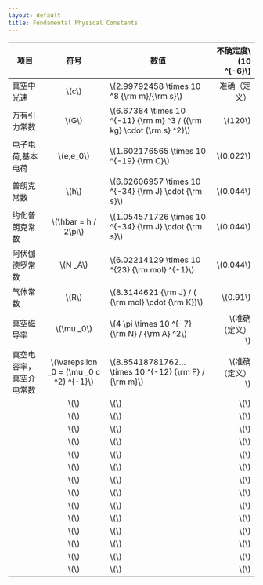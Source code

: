 ```yaml
---
layout: default
title: Fundamental Physical Constants
---
```

<script type="text/javascript" src="{{site.baseurl}}MathJax-2.7.0/MathJax.js?config=TeX-AMS-MML_HTMLorMML"></script>

|项目|符号|数值|不确定度\\(10 ^{-6}\\)|
|--------|:--------:|------------|----:|
|真空中光速|\\(c\\)|\\(2.99792458 \times 10 ^8 {\rm m}/{\rm s}\\)|准确（定义）|
|万有引力常数|\\(G\\)|\\(6.67384 \times 10 ^{-11} {\rm m} ^3 / ({\rm kg} \cdot {\rm s} ^2)\\)|\\(120\\)|
|电子电荷,基本电荷|\\(e,e_0\\)|\\(1.602176565 \times 10 ^{-19} {\rm C}\\)|\\(0.022\\)|
|普朗克常数|\\(h\\)|\\(6.62606957 \times 10 ^{-34} {\rm J} \cdot {\rm s}\\)|\\(0.044\\)|
|约化普朗克常数|\\(\hbar = h / 2\pi\\)|\\(1.054571726 \times 10 ^{-34} {\rm J} \cdot {\rm s}\\)|\\(0.044\\)|
|阿伏伽德罗常数|\\(N _A\\)|\\(6.02214129 \times 10 ^{23} {\rm mol} ^{-1}\\)|\\(0.044\\)|
|气体常数|\\(R\\)|\\(8.3144621 {\rm J} / ( {\rm mol} \cdot {\rm K})\\)|\\(0.91\\)|
|真空磁导率|\\(\mu _0\\)|\\(4 \pi \times 10 ^{-7} {\rm N} / {\rm A} ^2\\)|\\(准确（定义）\\)|
|真空电容率，真空介电常数|\\(\varepsilon _0 = (\mu _0 c ^2) ^{-1}\\)|\\(8.85418781762… \times 10 ^{-12} {\rm F} / {\rm m}\\)|\\(准确（定义）\\)|
||\\(\\)|\\(\\)|\\(\\)|
||\\(\\)|\\(\\)|\\(\\)|
||\\(\\)|\\(\\)|\\(\\)|
||\\(\\)|\\(\\)|\\(\\)|
||\\(\\)|\\(\\)|\\(\\)|
||\\(\\)|\\(\\)|\\(\\)|
||\\(\\)|\\(\\)|\\(\\)|
||\\(\\)|\\(\\)|\\(\\)|
||\\(\\)|\\(\\)|\\(\\)|
||\\(\\)|\\(\\)|\\(\\)|
||\\(\\)|\\(\\)|\\(\\)|
||\\(\\)|\\(\\)|\\(\\)|
||\\(\\)|\\(\\)|\\(\\)|
||\\(\\)|\\(\\)|\\(\\)|

